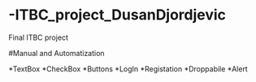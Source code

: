 # -ITBC_project_DusanDjordjevic
Final ITBC project

#Manual and Automatization

*TextBox
*CheckBox
*Buttons
*LogIn
*Registation
*Droppabile
*Alert